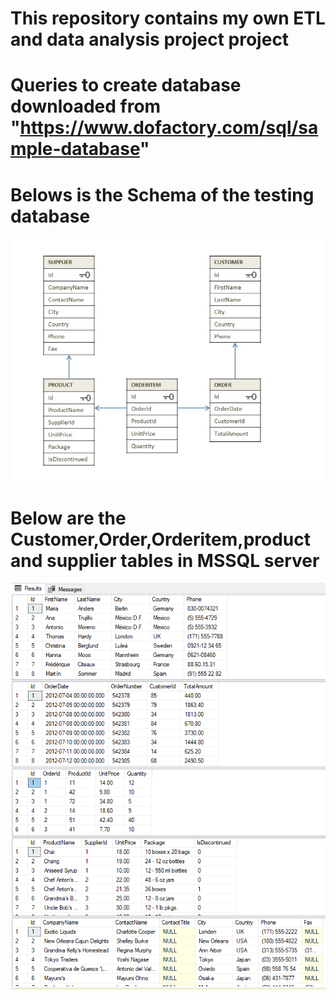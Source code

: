 # This repository contains my own ETL and data analysis project project
# Queries to create database downloaded from "https://www.dofactory.com/sql/sample-database"
# Belows is the Schema of the testing database
![alt text](schema.png)
# Below are the Customer,Order,Orderitem,product and supplier tables in MSSQL server
![alt text](tables.png)
